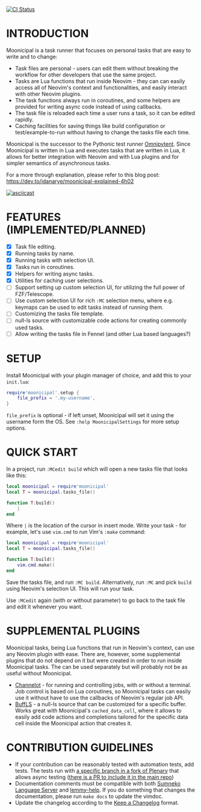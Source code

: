 [![CI Status](https://github.com/idanarye/nvim-moonicipal/workflows/CI/badge.svg)](https://github.com/idanarye/nvim-moonicipal/actions)

INTRODUCTION
============

Moonicipal is a task runner that focuses on personal tasks that are easy to
write and to change:

* Task files are personal - users can edit them without breaking the workflow for other developers that use the same project.
* Tasks are Lua functions that run inside Neovim - they can can easily access all of Neovim's context and functionalities, and easily interact with other Neovim plugins.
* The task functions always run in coroutines, and some helpers are provided for writing async code instead of using callbacks.
* The task file is reloaded each time a user runs a task, so it can be edited rapidly.
* Caching facilities for saving things like build configuration or test/example-to-run without having to change the tasks file each time.

Moonicipal is the successor to the Pythonic test runner [Omnipytent](https://github.com/idanarye/vim-omnipytent). Since Moonicipal is written in Lua and executes tasks that are written in Lua, it allows for better integration with Neovim and with Lua plugins and for simpler semantics of asynchronous tasks.

For a more through explanation, please refer to this blog post: https://dev.to/idanarye/moonicipal-explained-4h02

[![asciicast](https://asciinema.org/a/550522.svg)](https://asciinema.org/a/550522)

FEATURES (IMPLEMENTED/PLANNED)
==============================

* [x] Task file editing.
* [x] Running tasks by name.
* [x] Running tasks with selection UI.
* [x] Tasks run in coroutines.
* [x] Helpers for writing async tasks.
* [x] Utilities for caching user selections.
* [ ] Support setting up custom selection UI, for utilizing the full power of FZF/Telescope.
* [ ] Use custom selection UI for rich `:MC` selection menu, where e.g. keymaps can be used to edit tasks instead of running them.
* [ ] Customizing the tasks file template.
* [ ] null-ls source with customizable code actions for creating commonly used tasks.
* [ ] Allow writing the tasks file in Fennel (and other Lua based languages?)

SETUP
=====

Install Moonicipal with your plugin manager of choice, and add this to your `init.lua`:

```lua
require'moonicipal'.setup {
    file_prefix = '.my-username',
}
```

`file_prefix` is optional - if left unset, Moonicipal will set it using the username form the OS. See `:help MoonicipalSettings` for more setup options.

QUICK START
===========

In a project, run `:MCedit build` which will open a new tasks file that looks like this:

```lua
local moonicipal = require'moonicipal'
local T = moonicipal.tasks_file()

function T:build()
    |
end
```

Where `|` is the location of the cursor in insert mode. Write your task - for example, let's use `vim.cmd` to run Vim's `:make` command:

```lua
local moonicipal = require'moonicipal'
local T = moonicipal.tasks_file()

function T:build()
    vim.cmd.make()
end
```

Save the tasks file, and run `:MC build`. Alternatively, run `:MC` and pick `build` using Neovim's selection UI. This will run your task.

Use `:MCedit` again (with or without parameter) to go back to the task file and edit it whenever you want.

SUPPLEMENTAL PLUGINS
====================

Moonicipal tasks, being Lua functions that run in Neovim's context, can use any Neovim plugin with ease. There are, however, some supplemental plugins that do not depend on it but were created in order to run inside Moonicipal tasks. The can be used separately but will probably not be as useful without Moonicipal.

* [Channelot](https://github.com/idanarye/nvim-channelot) - for running and controlling jobs, with or without a terminal. Job control is based on Lua coroutines, so Moonicipal tasks can easily use it without have to use the callbacks of Neovim's regular job API.
* [BuffLS](https://github.com/idanarye/nvim-buffls) - a null-ls source that can be customized for a specific buffer. Works great with Moonicipal's `cached_data_cell`, where it allows to easily add code actions and completions tailored for the specific data cell inside the Moonicipal action that creates it.

CONTRIBUTION GUIDELINES
=======================

* If your contribution can be reasonably tested with automation tests, add tests. The tests run with [a specific branch in a fork of Plenary](https://github.com/idanarye/plenary.nvim/tree/async-testing) that allows async testing ([there is a PR to include it in the main repo](https://github.com/nvim-lua/plenary.nvim/pull/426))
* Documentation comments must be compatible with both [Sumneko Language Server](https://github.com/sumneko/lua-language-server/wiki/Annotations) and [lemmy-help](https://github.com/numToStr/lemmy-help/blob/master/emmylua.md). If you do something that changes the documentation, please run `make docs` to update the vimdoc.
* Update the changelog according to the [Keep a Changelog](http://keepachangelog.com/en/1.0.0/) format.

